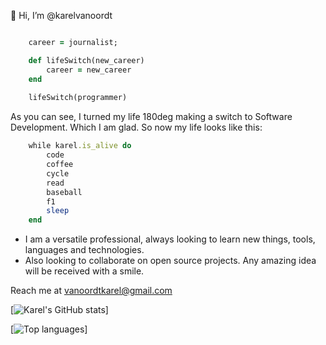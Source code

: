 👋 Hi, I’m @karelvanoordt

```ruby

    career = journalist;

    def lifeSwitch(new_career)
        career = new_career
    end
    
    lifeSwitch(programmer)

```

As you can see, I turned my life 180deg making a switch to Software Development. Which I am glad. So now my life looks like this:


```ruby
    while karel.is_alive do
        code
        coffee
        cycle
        read
        baseball
        f1
        sleep
    end
```

- I am a versatile professional, always looking to learn new things, tools, languages and technologies.
- Also looking to collaborate on open source projects. Any amazing idea will be received with a smile.

Reach me at vanoordtkarel@gmail.com


[![Karel's GitHub stats](https://github-readme-stats.vercel.app/api?username=karelvanoordt)]

[![Top languages](https://github-readme-stats.vercel.app/api/top-langs/?username=karelvanoordt&layout=compact)] 




